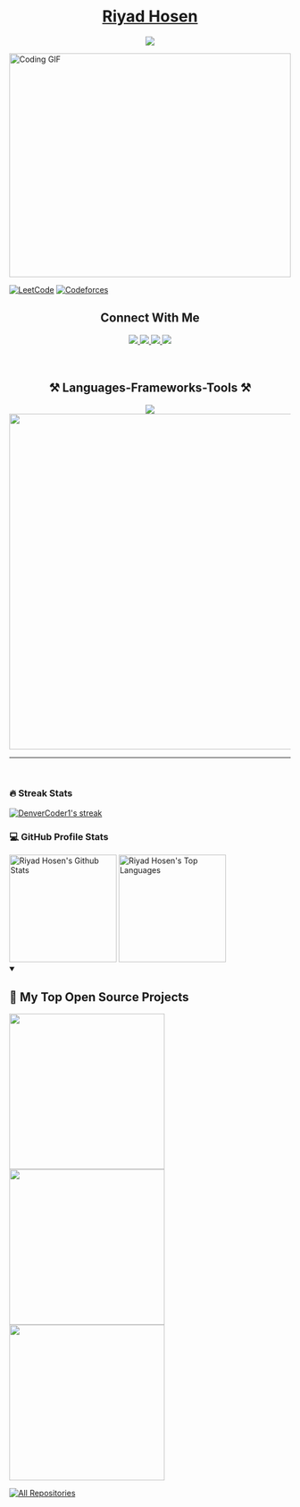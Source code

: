 <p align="center">
  <a href="https://github.com/iamcharlie17">
    <h1 align="center" style="color:Tomato;">Riyad Hosen</h1>
  </a>
</p>

<p align="center">
  <!-- Typing SVG by DenverCoder1 - https://github.com/DenverCoder1/readme-typing-svg -->
  <a href="https://github.com/DenverCoder1/readme-typing-svg">
    <img src="https://readme-typing-svg.demolab.com/?lines=MERN%20DEVELOPER;SOFTWARE%20ENGINEER;PROGRAMMER;CODER;&font=Fira%20Code&center=true&width=450&height=45&color=f75c7e&vCenter=true&pause=1000&size=35" /></a>
</p>

<img src="https://miro.medium.com/v2/resize:fit:720/format:webp/1*yw0TnheAGN-LPneDaTlaxw.gif" width='100%' height="400" alt="Coding GIF" />

[![LeetCode](https://img.shields.io/badge/LeetCode-orange?style=for-the-badge&logo=leetcode)](https://leetcode.com/u/Charlie_iut/)
[![Codeforces](https://img.shields.io/badge/Codeforces-yellow?style=for-the-badge&logo=codeforces)](https://codeforces.com/profile/riyadhosen40)

<div align="center"> 
  <h2 align="center">Connect With Me</h2> 
    <a href="https://charlie-portfolio-17.netlify.app" target="_blank">
     <img src="https://img.shields.io/badge/Portfolio-FF5722?style=for-the-badge&logo=todoist&logoColor=white" target="_blank" /> 
  </a>
  <a href="mailto:riyadhosen40@gmail.com">
    <img src="https://img.shields.io/badge/Gmail-333333?style=for-the-badge&logo=gmail&logoColor=red" />
  </a>
   <a href="https://linkedin.com/" target="_blank">
    <img src="https://img.shields.io/badge/Facebook-blue?style=for-the-badge&logo=facebook&logoColor=white" target="_blank" />
  </a>
   <a href="https://linkedin.com/" target="_blank">
    <img src="https://img.shields.io/badge/LinkedIn-87CEEB?style=for-the-badge&logo=linkedin&logoColor=white" target="_blank" />
  </a>
</div>


</br>
</br>

 
<h2 align="center">⚒️ Languages-Frameworks-Tools ⚒️</h2>

<div align="center">
    <img src="https://skillicons.dev/icons?i=react,html,css,vscode,github,figma,tailwind,git" />
    <img width="600" src="https://skillicons.dev/icons?i=nodejs,javascript,express,firebase,mongodb,c,java,nextjs" /><br>
</div>

<hr/>
</br>



 <h3>🔥 Streak Stats</h3>
  <p>
    <a href="https://github.com/iamcharlie17/github-readme-streak-stats">
      <img title="🔥 Get streak stats for your profile at git.io/streak-stats" alt="DenverCoder1's streak" src="https://github-readme-streak-stats-salesp07.vercel.app/?user=iamcharlie17&count_private=true&theme=dark"/>
    </a>
  </p>

  


 <h3>💻 GitHub Profile Stats</h3>
  <a href="https://github.com/iamcharlie17/github-readme-stats"><img alt="Riyad Hosen's Github Stats" src="https://github-readme-stats-salesp07.vercel.app/api?username=iamcharlie17&count_private=true&show_icons=true&theme=dark&rank_icon=github" height="192px" /></a>
  <a href="https://github.com/iamcharlie17/github-readme-stats"><img alt="Riyad Hosen's Top Languages" src="https://github-readme-stats-salesp07.vercel.app/api/top-langs/?username=iamcharlie17&hide=HTML&langs_count=8&hide_progress=true&theme=dark&size_weight=0.5&count_weight=0.5&exclude_repo=github-readme-stats" height="192px" /></a>
  <br/>

  


<details open> 
  <summary><h2>📘 My Top Open Source Projects</h2></summary>
  <p align="left">
    <a href="https://github.com/iamcharlie17/class-edge-client"><img width="278" src="https://denvercoder1-github-readme-stats.vercel.app/api/pin/?username=iamcharlie17&repo=class-edge-client&theme=react&bg_color=1F222E&title_color=F85D7F&hide_border=true&icon_color=F8D866&show_icons=false"></a>
    <a href="https://github.com/iamcharlie17/study-buddy-hub-client"><img width="278" src="https://denvercoder1-github-readme-stats.vercel.app/api/pin/?username=iamcharlie17&repo=study-buddy-hub-client&theme=react&bg_color=1F222E&title_color=F85D7F&hide_border=true&icon_color=F8D866&show_icons=false"></a>
    <a href="https://github.com/iamcharlie17/real-estate"><img width="278" src="https://denvercoder1-github-readme-stats.vercel.app/api/pin/?username=iamcharlie17&repo=real-estate&theme=react&bg_color=1F222E&title_color=F85D7F&hide_border=true&icon_color=F8D866&show_icons=false"></a>
  </p>


  <a href="https://github.com/iamcharlie17?tab=repositories&sort=stargazers"><img alt="All Repositories" title="All Repositories" src="https://custom-icon-badges.demolab.com/badge/-Click%20Here%20For%20All%20My%20Repos-1F222E?style=for-the-badge&logoColor=white&logo=repo"/></a>
</details>



